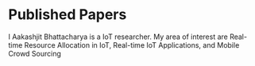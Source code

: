 # Published Papers
I Aakashjit Bhattacharya is a IoT researcher. My area of interest are Real-time Resource Allocation in IoT, Real-time IoT Applications, and Mobile Crowd Sourcing
